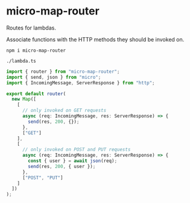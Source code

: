 # micro-map-router

Routes for lambdas.

Associate functions with the HTTP methods they should be invoked on.

```console
npm i micro-map-router
```

`./lambda.ts`

```typescript
import { router } from "micro-map-router";
import { send, json } from "micro";
import { IncomingMessage, ServerResponse } from "http";

export default router(
  new Map([
    [
      // only invoked on GET requests
      async (req: IncomingMessage, res: ServerResponse) => {
        send(res, 200, {});
      },
      ["GET"]
    ],
    [
      // only invoked on POST and PUT requests
      async (req: IncomingMessage, res: ServerResponse) => {
        const { user } = await json(req);
        send(res, 200, { user });
      },
      ["POST", "PUT"]
    ]
  ])
);
```
